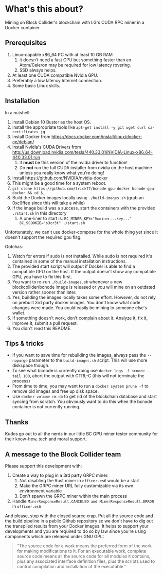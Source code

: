 # What's this about?

Mining on Block Collider's blockchain with LG's CUDA RPC miner in a Docker container.

## Prerequisites
1. Linux-capable x86_64 PC with at least 10 GB RAM
    1. It doesn't need a fast CPU but something faster than an Atom/Celeron may be required for low latency rovering.
    1. SSD always helps.
1. At least one CUDA compatible Nvidia GPU.
1. Preferably a low latency Internet connection.
1. Some basic Linux skills.

## Installation
In a nutshell:
1. Install Debian 10 Buster as the host OS.
1. Install the appropriate tools like ```apt-get install -y git wget curl ca-certificates jq```
1. Install Docker from https://docs.docker.com/install/linux/docker-ce/debian/
1. Install Nvidia's CUDA Drivers from http://us.download.nvidia.com/tesla/440.33.01/NVIDIA-Linux-x86_64-440.33.01.run 
    1. It **must** be this version of the nvidia driver to function!
    2. Do **not** run the full CUDA installer from nvidia on the host machine unless you really know what you're doing!
1. Install https://github.com/NVIDIA/nvidia-docker
1. This might be a good time for a system reboot.
1. ```git clone https://github.com/trick77/bcnode-gpu-docker bcnode-gpu-docker && cd $_```
1. Build the Docker images locally using ```./build-images.sh``` (grab an 0xc0ffee since this will take a while)
1. If the image build was a success, start the containers with the provided ```./start.sh``` in this directory
    1. A one-liner to start is: ```BC_MINER_KEY="0xminer...key..." BC_SCOOKIE="s3cr3t" ./start.sh```

Unfortunately, we can't use docker-compose for the whole thing yet since it doesn't support the required gpu flag.

Gotchas:
1. Watch for errors if sudo is not installed. While sudo is not required it's contained in some of the manual installation instructions.
1. The provided start script will output if Docker is able to find a compatible GPU on the host. If the output doesn't show any compatible GPU, you have to fix this first.
1. You want to re-run ```./build-images.sh``` whenever a new blockcollider/bcnode image is released or you will mine on an outdated version rather sooner than later.
1. Yes, building the images locally takes some effort. However, do not rely on prebuilt 3rd party docker images. You don't know what code changes were made. You could easily be mining to someone else's wallet.
1. If something doesn't work, don't complain about it. Analyze it, fix it, improve it, submit a pull request.
1. You didn't read this README.

## Tips & tricks
* If you want to save time for rebuilding the images, always pass the ```--nopurge``` parameter to the ```build-images.sh``` script. This will use more diskspace though.
* To see what bcnode is currently doing use ```docker logs -f bcnode --tail 100```, abort the output with CTRL-C (this will not terminate the process)
* From time to time, you may want to run a ```docker system prune -f``` to remove old images and free up disk space.
* Use ```docker volume rm db``` to get rid of the blockchain database and start syncing from scratch. You obviously want to do this when the bcnode container is not currently running.

## Thanks

Kudos go out to all the nerds in our little BC GPU miner tester community for their know-how, tech and moral support.

## A message to the Block Collider team

Please support this development with:

1. Create a way to plug in a 3rd party GRPC miner.
    1. Not disabling the Rust miner in ```officer.es6``` would be a start
    1. Make the GRPC miner URL fully customizable via its own environment variable
    1. Don't spawn the GRPC miner within the main process
1. Handle ```MinerResponseResult.CANCELED and MinerResponseResult.ERROR``` in ```officer.es6```

And please, stop with the closed source crap. Put all the source code and the build pipeline in a public Github repository so we don't have to dig out the transpiled results from your Docker images. It helps to support your developments and you are required to do so by law since you're using components which are released under GNU GPL:
> "The source code for a work means the preferred form of the work for making modifications to it. For an executable work, complete source code means all the source code for all modules it contains, plus any associated interface definition files, plus the scripts used to control compilation and installation of the executable."
